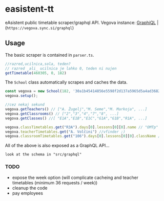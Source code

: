 # easistent-tt

eAsistent public timetable scraper/graphql API. Vegova instance: [GraphiQL](https://vegova.sync.si/graphiql) | (`https://vegova.sync.si/graphql`)

## Usage
The basic scraper is contained in `parser.ts`.
```ts
//razred,ucilnica,sola, teden?
// razred _ali_ ucilnica je lahko 0, teden ni nujen                  
getTimetable(460305, 0, 182)
```
The `School` class automatically scrapes and caches the data.
```ts
const vegova = new School(182, '30a1b45414856e5598f2d137a5965d5a4ad36826');
vegova.setup();

//cez nekaj sekund
vegova.getTeachers() // ["A. Žugelj","M. Seme","M. Markoja", ...]
vegova.getClassrooms() // ["2","3","4","7","8", ...]
vegova.getClasses() //[ "E1A","E1B","E1C","G1A","G1B","R1A", ...]

vegova.classTimetables.get("R3A").days[0].lessons[0][0].name // "OMTp"
vegova.teacherTimetables.get("A. Volčini") //vfinder ;)
vegova.classroomTimetables.get("106").days[0].lessons[0][0].className // "R3C"
```

All of the above is also exposed as a GraphQL API...
```
look at the schema in "src/graphql"
```

### TODO
- expose the week option (will complicate cacheing and teacher timetables (minimum 36 requests / week))
- cleanup the code
- pay employees
